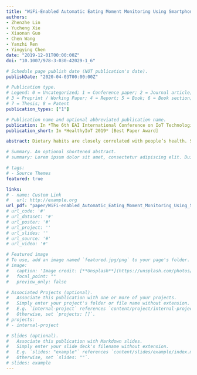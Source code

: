 ```yaml
---
title: "WiFi-Enabled Automatic Eating Moment Monitoring Using Smartphones"
authors:
- Zhenzhe Lin
- Yucheng Xie
- Xiaonan Guo
- Chen Wang
- Yanzhi Ren
- Yingying Chen
date: "2019-12-01T00:00:00Z"
doi: "10.1007/978-3-030-42029-1_6"

# Schedule page publish date (NOT publication's date).
publishDate: "2020-04-03T00:00:00Z"

# Publication type.
# Legend: 0 = Uncategorized; 1 = Conference paper; 2 = Journal article;
# 3 = Preprint / Working Paper; 4 = Report; 5 = Book; 6 = Book section;
# 7 = Thesis; 8 = Patent
publication_types: ["1"]

# Publication name and optional abbreviated publication name.
publication: In *The 6th EAI International Conference on IoT Technologies for HealthCare*
publication_short: In *HealthyIoT 2019* [Best Paper Award]

abstract: Dietary habits are closely correlated with people’s health. Study reveals that unhealthy eating habits may cause various diseases such as obesity, diabetes and anemia. To help users create good eating habits, eating moment monitoring plays a significant role. However, traditional methods mainly rely on manual self-report or wearable devices, which either require much user efforts or intrusive dedicated hardware. In this work, we propose a user effort-free eating moment monitoring system by leveraging the WiFi signals extracted from the commercial off-the-shelf (COTS) smartphones. In particular, our system captures the eating activities of users to determine the eating moments. The proposed system can further identify the fine-grained food intake gestures (e.g., eating with fork, knife, spoon, chopsticks and bard hand) to estimate the detailed eating episode for each food intake gesture. Utilizing the dietary information, our system shows the potential to infer the food category and food amount. Extensive experiments with 10 subjects over 400-min eating show that our system can recognize a user’s food intake gestures with up to 97.8% accuracy and estimate the dietary moment within 1.1-s error.

# Summary. An optional shortened abstract.
# summary: Lorem ipsum dolor sit amet, consectetur adipiscing elit. Duis posuere tellus ac convallis placerat. Proin tincidunt magna sed ex sollicitudin condimentum.

# tags:
# - Source Themes
featured: true

links:
# - name: Custom Link
#   url: http://example.org
url_pdf: "paper/WiFi-enabled_Automatic_Eating_Moment_Monitoring_Using_Smartphones.pdf"
# url_code: '#'
# url_dataset: '#'
# url_poster: '#'
# url_project: ''
# url_slides: ''
# url_source: '#'
# url_video: '#'

# Featured image
# To use, add an image named `featured.jpg/png` to your page's folder. 
# image:
#   caption: 'Image credit: [**Unsplash**](https://unsplash.com/photos/pLCdAaMFLTE)'
#   focal_point: ""
#   preview_only: false

# Associated Projects (optional).
#   Associate this publication with one or more of your projects.
#   Simply enter your project's folder or file name without extension.
#   E.g. `internal-project` references `content/project/internal-project/index.md`.
#   Otherwise, set `projects: []`.
# projects:
# - internal-project

# Slides (optional).
#   Associate this publication with Markdown slides.
#   Simply enter your slide deck's filename without extension.
#   E.g. `slides: "example"` references `content/slides/example/index.md`.
#   Otherwise, set `slides: ""`.
# slides: example
---
```


<!-- {{% alert note %}}
Click the *Cite* button above to demo the feature to enable visitors to import publication metadata into their reference management software.
{{% /alert %}}

{{% alert note %}}
Click the *Slides* button above to demo Academic's Markdown slides feature.
{{% /alert %}}

Supplementary notes can be added here, including [code and math](https://sourcethemes.com/academic/docs/writing-markdown-latex/). -->

